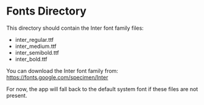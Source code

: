 # Fonts Directory

This directory should contain the Inter font family files:

- inter_regular.ttf
- inter_medium.ttf
- inter_semibold.ttf
- inter_bold.ttf

You can download the Inter font family from:
https://fonts.google.com/specimen/Inter

For now, the app will fall back to the default system font if these files are not present.
